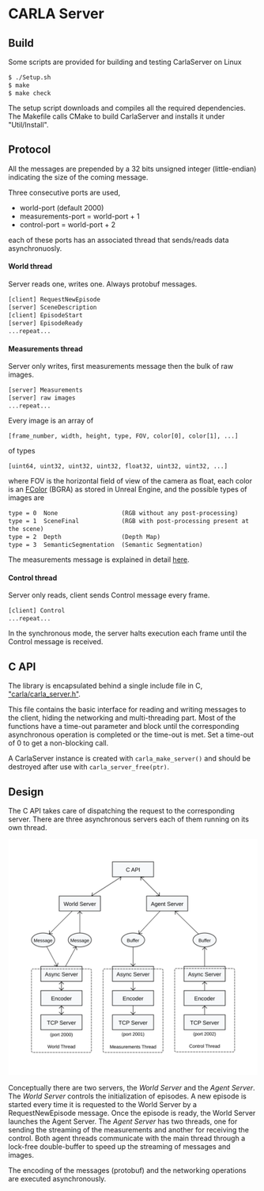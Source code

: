 <h1>CARLA Server</h1>

Build
-----

Some scripts are provided for building and testing CarlaServer on Linux

    $ ./Setup.sh
    $ make
    $ make check

The setup script downloads and compiles all the required dependencies. The
Makefile calls CMake to build CarlaServer and installs it under "Util/Install".

Protocol
--------

All the messages are prepended by a 32 bits unsigned integer (little-endian)
indicating the size of the coming message.

Three consecutive ports are used,

  * world-port (default 2000)
  * measurements-port = world-port + 1
  * control-port = world-port + 2

each of these ports has an associated thread that sends/reads data
asynchronuosly.

<h4>World thread</h4>

Server reads one, writes one. Always protobuf messages.

    [client] RequestNewEpisode
    [server] SceneDescription
    [client] EpisodeStart
    [server] EpisodeReady
    ...repeat...

<h4>Measurements thread</h4>

Server only writes, first measurements message then the bulk of raw images.

    [server] Measurements
    [server] raw images
    ...repeat...

Every image is an array of

    [frame_number, width, height, type, FOV, color[0], color[1], ...]

of types

    [uint64, uint32, uint32, uint32, float32, uint32, uint32, ...]

where FOV is the horizontal field of view of the camera as float, each color is
an [FColor][fcolorlink] (BGRA) as stored in Unreal Engine, and the possible
types of images are

    type = 0  None                  (RGB without any post-processing)
    type = 1  SceneFinal            (RGB with post-processing present at the scene)
    type = 2  Depth                 (Depth Map)
    type = 3  SemanticSegmentation  (Semantic Segmentation)

The measurements message is explained in detail [here](measurements.md).

[fcolorlink]: https://docs.unrealengine.com/latest/INT/API/Runtime/Core/Math/FColor/index.html "FColor API Documentation"

<h4>Control thread</h4>

Server only reads, client sends Control message every frame.

    [client] Control
    ...repeat...

In the synchronous mode, the server halts execution each frame until the Control
message is received.

C API
-----

The library is encapsulated behind a single include file in C,
["carla/carla_server.h"][carlaserverhlink].

This file contains the basic interface for reading and writing messages to the
client, hiding the networking and multi-threading part. Most of the functions
have a time-out parameter and block  until the corresponding asynchronous
operation is completed or the time-out is met. Set a time-out of 0 to get a
non-blocking call.

A CarlaServer instance is created with `carla_make_server()` and should be
destroyed after use with `carla_server_free(ptr)`.

[carlaserverhlink]: https://github.com/carla-simulator/carla/blob/master/Util/CarlaServer/include/carla/carla_server.h

Design
------

The C API takes care of dispatching the request to the corresponding server.
There are three asynchronous servers each of them running on its own thread.

![CarlaServer design](img/carlaserver.svg)

Conceptually there are two servers, the _World Server_ and the _Agent Server_.
The _World Server_ controls the initialization of episodes. A new episode is
started every time it is requested to the World Server by a RequestNewEpisode
message. Once the episode is ready, the World Server launches the Agent Server.
The _Agent Server_ has two threads, one for sending the streaming of the
measurements and another for receiving the control. Both agent threads
communicate with the main thread through a lock-free double-buffer to speed up
the streaming of messages and images.

The encoding of the messages (protobuf) and the networking operations are
executed asynchronously.
